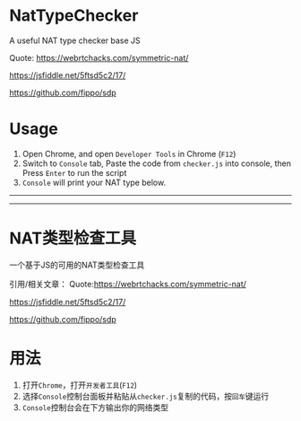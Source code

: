 # NatTypeChecker
A useful NAT type checker base JS

Quote: 
https://webrtchacks.com/symmetric-nat/

https://jsfiddle.net/5ftsd5c2/17/

https://github.com/fippo/sdp



# Usage
1. Open Chrome, and open `Developer Tools` in Chrome (`F12`)
2. Switch to `Console` tab, Paste the code from `checker.js` into console, then Press `Enter` to run the script
3. `Console` will print your NAT type below.



---
---

# NAT类型检查工具
一个基于JS的可用的NAT类型检查工具

引用/相关文章：
Quote:https://webrtchacks.com/symmetric-nat/

https://jsfiddle.net/5ftsd5c2/17/

https://github.com/fippo/sdp



# 用法
1. 打开`Chrome`，打开`开发者工具`(`F12`)
2. 选择`Console`控制台面板并粘贴从`checker.js`复制的代码，按`回车`键运行
3. `Console`控制台会在下方输出你的网络类型








